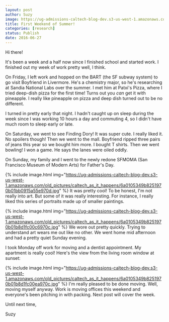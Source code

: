 ```yaml
---
layout: post
author: Suzy
image: https://ug-admissions-caltech-blog-dev.s3-us-west-1.amazonaws.com/old_pictures/caltech_as_it_happens/6a0105349b8251970b01bb0915a553970d.jpg
title: First Weekend of Summer! 
categories: [research]
status: Publish
date: 2016-06-27
---
```



Hi there!

It's been a week and a half now since I finished school and started work. I finished out my week of work pretty well, I think.

On Friday, I left work and hopped on the BART (the SF subway system) to go visit Boyfriend in Livermore. He's a chemistry major, so he's researching at Sandia National Labs over the summer. I met him at Patxi's Pizza, where I tried deep-dish pizza for the first time! Turns out you *can* get it with pineapple. I really like pineapple on pizza and deep dish turned out to be no different.

I turned in pretty early that night. I hadn't caught up on sleep during the week since I was working 10 hours a day and commuting 4, so I didn't have much room to sleep early or late.

On Saturday, we went to see Finding Dory! It was super cute. I really liked it. No spoilers though! Then we went to the mall. Boyfriend ripped three pairs of jeans this year so we bought him more. I bought T shirts. Then we went bowling! I won a game. He says the lanes were oiled oddly.

On Sunday, my family and I went to the newly redone SFMOMA (San Francisco Museum of Modern Arts) for Father's Day.


{% include image.html img="https://ug-admissions-caltech-blog-dev.s3-us-west-1.amazonaws.com/old_pictures/caltech_as_it_happens/6a0105349b8251970b01bb0915a55e970d.jpg" %}
It was pretty cool! To be honest, I'm not really into art. But some of it was really interesting. For instance, I really liked this series of portraits made up of smaller paintings.


{% include image.html img="https://ug-admissions-caltech-blog-dev.s3-us-west-1.amazonaws.com/old_pictures/caltech_as_it_happens/6a0105349b8251970b01b8d1fc00c6970c.jpg" %}
We wore out pretty quickly. Trying to understand art wears me out like no other. We went home mid afternoon and had a pretty quiet Sunday evening.

I took Monday off work for moving and a dentist appointment. My apartment is really cool! Here's the view from the living room window at sunset:

{% include image.html img="https://ug-admissions-caltech-blog-dev.s3-us-west-1.amazonaws.com/old_pictures/caltech_as_it_happens/6a0105349b8251970b01b8d1fc00ea970c.jpg" %}
I'm really pleased to be done moving. Well, moving myself anyway. Work is moving offices this weekend and everyone's been pitching in with packing. Next post will cover the week.

Until next time,

Suzy

